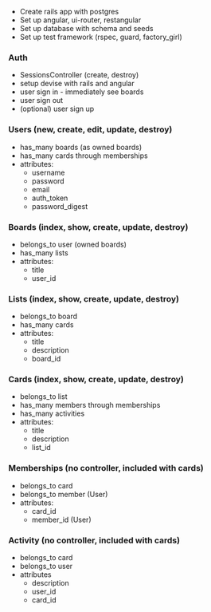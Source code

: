 * Create rails app with postgres
* Set up angular, ui-router, restangular
* Set up database with schema and seeds
* Set up test framework (rspec, guard, factory_girl)

### Auth
* SessionsController (create, destroy)
* setup devise with rails and angular
* user sign in - immediately see boards
* user sign out
* (optional) user sign up

### Users (new, create, edit, update, destroy)
* has_many boards (as owned boards)
* has_many cards through memberships
* attributes:
  * username
  * password
  * email
  * auth_token
  * password_digest

### Boards (index, show, create, update, destroy)
* belongs_to user (owned boards)
* has_many lists
* attributes:
  * title
  * user_id

### Lists (index, show, create, update, destroy)
* belongs_to board
* has_many cards
* attributes:
  * title
  * description
  * board_id

### Cards (index, show, create, update, destroy)
* belongs_to list
* has_many members through memberships
* has_many activities
* attributes:
  * title
  * description
  * list_id

### Memberships (no controller, included with cards)
* belongs_to card
* belongs_to member (User)
* attributes:
  * card_id
  * member_id (User)

### Activity (no controller, included with cards)
* belongs_to card
* belongs_to user
* attributes
  * description
  * user_id
  * card_id
